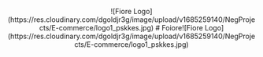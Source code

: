<p align="center">
![Fiore Logo](https://res.cloudinary.com/dgoldjr3g/image/upload/v1685259140/NegProjects/E-commerce/logo1_pskkes.jpg)
# Foiore![Fiore Logo](https://res.cloudinary.com/dgoldjr3g/image/upload/v1685259140/NegProjects/E-commerce/logo1_pskkes.jpg)

</p>
